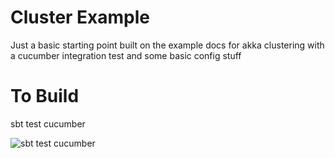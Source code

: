# Cluster Example

Just a basic starting point built on the example docs for akka clustering with a cucumber integration test
and some basic config stuff

# To Build

sbt test cucumber

![sbt test cucumber](https://travis-ci.org/aaronp/mycluster.svg?branch=master)
